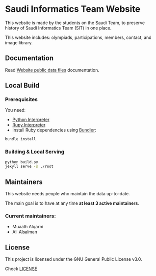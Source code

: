 # Saudi Informatics Team Website
This website is made by the students on the Saudi Team, to preserve history of Saudi Informatics Team (SIT) in one place.

This website includes: olympiads, participations, members, contact, and image library.

## Documentation
Read [Website public data files](https://sainformatics.org/data/) documentation.

## Local Build
### Prerequisites
You need:
- [Python Interpreter](https://python.org)
- [Rupy Interpreter](https://www.ruby-lang.org)
- Install Ruby dependencies using [Bundler](https://bundler.io):
```sh
bundle install
```

### Building & Local Serving
```sh
python build.py
jekyll serve -s ./root
```

## Maintainers
This website needs people who maintain the data up-to-date.

The main goal is to have at any time **at least 3 active maintainers**.

### Current maintainers:

- Muaath Alqarni
- Ali Alsalman

## License
This project is licensed under the GNU General Public License v3.0.

Check [LICENSE](https://github.com/informatics-sa/informatics-sa.github.io/blob/main/LICENSE)